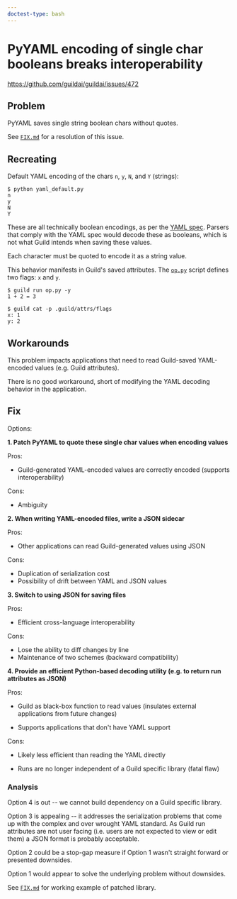 ```yaml
---
doctest-type: bash
---
```


# PyYAML encoding of single char booleans breaks interoperability

https://github.com/guildai/guildai/issues/472

## Problem

PyYAML saves single string boolean chars without quotes.

See [`FIX.md`](FIX.md) for a resolution of this issue.

## Recreating

Default YAML encoding of the chars `n`, `y`, `N`, and `Y` (strings):

    $ python yaml_default.py
    n
    y
    N
    Y

These are all technically boolean encodings, as per the [YAML
spec](https://yaml.org/type/bool.html). Parsers that comply with the
YAML spec would decode these as booleans, which is not what Guild
intends when saving these values.

Each character must be quoted to encode it as a string value.

This behavior manifests in Guild's saved attributes. The
[`op.py`](op.py) script defines two flags: `x` and `y`.

    $ guild run op.py -y
    1 + 2 = 3

    $ guild cat -p .guild/attrs/flags
    x: 1
    y: 2

## Workarounds

This problem impacts applications that need to read Guild-saved
YAML-encoded values (e.g. Guild attributes).

There is no good workaround, short of modifying the YAML decoding
behavior in the application.

## Fix

Options:

**1. Patch PyYAML to quote these single char values when encoding values**

Pros:

 - Guild-generated YAML-encoded values are correctly encoded (supports
   interoperability)

Cons:

 - Ambiguity

**2. When writing YAML-encoded files, write a JSON sidecar**

Pros:

- Other applications can read Guild-generated values using JSON

Cons:

- Duplication of serialization cost
- Possibility of drift between YAML and JSON values

**3. Switch to using JSON for saving files**

Pros:

- Efficient cross-language interoperability

Cons:

- Lose the ability to diff changes by line
- Maintenance of two schemes (backward compatibility)

**4. Provide an efficient Python-based decoding utility (e.g. to
     return run attributes as JSON)**

Pros:

- Guild as black-box function to read values (insulates external
  applications from future changes)

- Supports applications that don't have YAML support

Cons:

- Likely less efficient than reading the YAML directly

- Runs are no longer independent of a Guild specific library (fatal
  flaw)

### Analysis

Option 4 is out -- we cannot build dependency on a Guild specific
library.

Option 3 is appealing -- it addresses the serialization problems that
come up with the complex and over wrought YAML standard. As Guild run
attributes are not user facing (i.e. users are not expected to view or
edit them) a JSON format is probably acceptable.

Option 2 could be a stop-gap measure if Option 1 wasn't straight
forward or presented downsides.

Option 1 would appear to solve the underlying problem without
downsides.

See [`FIX.md`](FIX.md) for working example of patched library.
